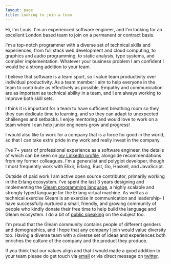 ```yaml
---
layout: page
title: Looking to join a team
---
```


Hi, I'm Louis. I'm an experienced software engineer, and I'm looking for an
excellent London based team to join on a permanent or contract basis.

I'm a top-notch programmer with a diverse set of technical skills and
experiences; from full stack web development and cloud computing, to graphics
and audio programming, to static analysis, type systems, and compiler
implementation. Whatever your business problem I am confident I would be a
strong addition to your team.

I believe that software is a team sport, so I value team productivity over
individual productivity. As a team member I aim to help everyone in the team
to contribute as effectively as possible. Empathy and communication are as
important as technical ability in a team, and I am always working to improve
both skill sets.

I think it is important for a team to have sufficient breathing room so they
they can dedicate time to learning, and so they can adapt to unexpected
challenges and setbacks. I enjoy mentoring and would love to work on a team
where I can help junior engineers grow and progress!

I would also like to work for a company that is a force for good in the world,
so that I can take extra pride in my work and really invest in the company.

I've 7+ years of professional experience as a software engineer, the details
of which can be seen on [my LinkedIn profile][linkedin], alongside
recommendations from my former colleagues. I'm a generalist and polyglot
developer, though I most frequently work with Elixir, Erlang, Rust, Go,
Haskell, and JavaScript.

Outside of paid work I am active open source contributor, primarily working in
the Erlang ecosystem. I've spent the last 3 years designing and implementing
the [Gleam programming language][gleam-github], a highly scalable and strongly
typed language for the Erlang virtual machine. As well as a technical exercise
Gleam is an exercise in communication and leadership- I have successfully
nurtured a small, friendly, and growing community of people who kindly donate
their free time to help build the language and Gleam ecosystem. I do a bit of
[public speaking][gleam-talk] on the subject too.

I'm proud that the Gleam community contains people of different genders and
demographics, and I hope that any company I join would value diversity too.
Having a diverse team with a diverse set of ideas and experiences both
enriches the culture of the company and the product they produce.

If you think that our values align and that I would made a good addition to
your team please do get touch via [email](mailto:louis@lpil.uk) or via direct
message on [twitter][twitter].

[linkedin]: https://www.linkedin.com/in/louis-pilfold-65b66787/
[gleam-talk]: https://www.youtube.com/watch?v=HaKR2kt-DXI
[gleam-github]: https://github.com/gleam-lang/gleam/
[twitter]: https://twitter.com/louispilfold

